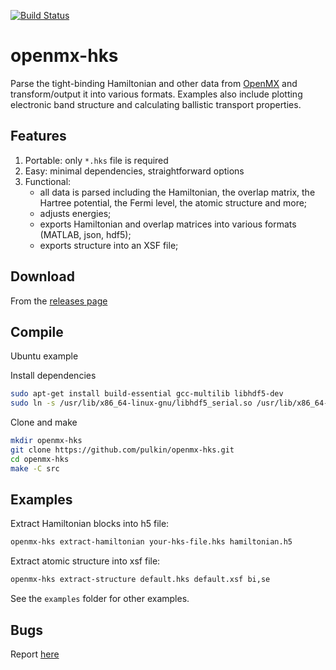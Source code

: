 [![Build Status](https://dev.azure.com/gpulkin/openmx-hks/_apis/build/status/pulkin.openmx-hks?branchName=master)](https://dev.azure.com/gpulkin/openmx-hks/_build/latest?definitionId=1&branchName=master)

# openmx-hks

Parse the tight-binding Hamiltonian and other data from [OpenMX](http://www.openmx-square.org/)
and transform/output it into various formats.
Examples also include plotting
electronic band structure and calculating ballistic transport properties.

## Features

1. Portable: only `*.hks` file is required
2. Easy: minimal dependencies, straightforward options
3. Functional:
   - all data is parsed including the Hamiltonian, the overlap matrix,
     the Hartree potential, the Fermi level, the atomic structure and more;
   - adjusts energies;
   - exports Hamiltonian and overlap matrices into various formats
     (MATLAB, json, hdf5);
   - exports structure into an XSF file;
  
## Download

From the [releases page](https://github.com/pulkin/openmx-hks/releases/tag/latest-build)

## Compile

Ubuntu example

Install dependencies
```bash
sudo apt-get install build-essential gcc-multilib libhdf5-dev
sudo ln -s /usr/lib/x86_64-linux-gnu/libhdf5_serial.so /usr/lib/x86_64-linux-gnu/libhdf5.so
```
Clone and make
```bash
mkdir openmx-hks
git clone https://github.com/pulkin/openmx-hks.git
cd openmx-hks
make -C src
```

## Examples

Extract Hamiltonian blocks into h5 file:
```bash
openmx-hks extract-hamiltonian your-hks-file.hks hamiltonian.h5
```

Extract atomic structure into xsf file:
```bash
openmx-hks extract-structure default.hks default.xsf bi,se
```

See the `examples` folder for other examples.

## Bugs

Report [here](https://github.com/pulkin/openmx-hks/issues)

